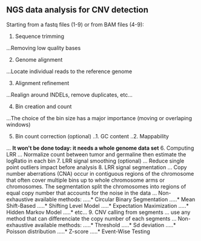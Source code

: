 ## NGS data analysis for CNV detection 

Starting from a fastq files (1-9) or from BAM files (4-9):

1. Sequence trimming

...Removing low quality bases 

2. Genome alignment

...Locate individual reads to the reference genome

3. Alignment refinement

...Realign around INDELs, remove duplicates, etc...

4. Bin creation and count

...The choice of the bin size has a major importance (moving or overlaping windows)

5. Bin count correction (optional)
..1. GC content
..2. Mappability

... **It won't be done today: it needs a whole genome data set**
6. Computing LRR
... Normalize count between tumor and germaline then estimate the logRatio in each bin
7. LRR signal smoothing (optional)
... Reduce single point outliers impact before analysis
8. LRR signal segmentation
... Copy number aberrations (CNA) occur in contiguous regions of the chromosome that often cover multiple bins up to whole chromosome arms or chromosomes. The segmentation split the chromosomes into regions of equal copy number that accounts for the noise in the data
... Non-exhaustive available methods: 
.....* Circular Binary Segmentation
.....* Mean Shift-Based
.....* Shifting Level Model
.....* Expectation Maximization
.....* Hidden Markov Model
.....* etc...
9. CNV calling from segments
... use any method that can differenciate the copy number of each segments 
... Non-exhaustive available methods: 
.....* Threshold
.....* Sd deviation
.....* Poisson distribution
.....* Z-score
.....* Event-Wise Testing